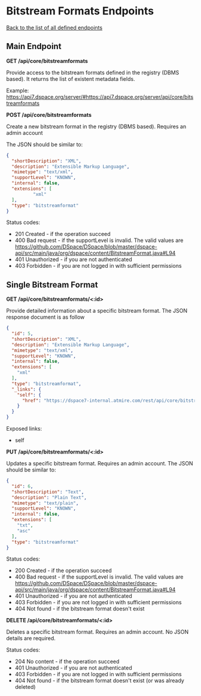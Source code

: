 # Bitstream Formats Endpoints
[Back to the list of all defined endpoints](endpoints.md)

## Main Endpoint
**GET /api/core/bitstreamformats**   

Provide access to the bitstream formats defined in the registry (DBMS based). It returns the list of existent metadata fields.

Example: <https://api7.dspace.org/server/#https://api7.dspace.org/server/api/core/bitstreamformats>

**POST /api/core/bitstreamformats**   

Create a new bitstream format in the registry (DBMS based). Requires an admin account

The JSON should be similar to:
```json
{
  "shortDescription": "XML",
  "description": "Extensible Markup Language",
  "mimetype": "text/xml",
  "supportLevel": "KNOWN",
  "internal": false,
  "extensions": [
          "xml"
  ],
  "type": "bitstreamformat"
}
```

Status codes:
* 201 Created - if the operation succeed
* 400 Bad request - if the supportLevel is invalid. The valid values are https://github.com/DSpace/DSpace/blob/master/dspace-api/src/main/java/org/dspace/content/BitstreamFormat.java#L94
* 401 Unauthorized - if you are not authenticated
* 403 Forbidden - if you are not logged in with sufficient permissions

## Single Bitstream Format
**GET /api/core/bitstreamformats/<:id>**

Provide detailed information about a specific bitstream format. The JSON response document is as follow
```json
{
  "id": 5,
  "shortDescription": "XML",
  "description": "Extensible Markup Language",
  "mimetype": "text/xml",
  "supportLevel": "KNOWN",
  "internal": false,
  "extensions": [
    "xml"
  ],
  "type": "bitstreamformat",
  "_links": {
    "self": {
      "href": "https://dspace7-internal.atmire.com/rest/api/core/bitstreamformats/5"
    }
  }
}
```

Exposed links:
* self

**PUT /api/core/bitstreamformats/<:id>**

Updates a specific bitstream format. Requires an admin account. The JSON should be similar to:
```json
{
  "id": 6,
  "shortDescription": "Text",
  "description": "Plain Text",
  "mimetype": "text/plain",
  "supportLevel": "KNOWN",
  "internal": false,
  "extensions": [
    "txt",
    "asc"
  ],
  "type": "bitstreamformat"
}

```

Status codes:
* 200 Created - if the operation succeed
* 400 Bad request - if the supportLevel is invalid. The valid values are https://github.com/DSpace/DSpace/blob/master/dspace-api/src/main/java/org/dspace/content/BitstreamFormat.java#L94
* 401 Unauthorized - if you are not authenticated
* 403 Forbidden - if you are not logged in with sufficient permissions
* 404 Not found - if the bitstream format doesn't exist

**DELETE /api/core/bitstreamformats/<:id>**

Deletes a specific bitstream format. Requires an admin account. No JSON details are required.

Status codes:
* 204 No content - if the operation succeed
* 401 Unauthorized - if you are not authenticated
* 403 Forbidden - if you are not logged in with sufficient permissions
* 404 Not found - if the bitstream format doesn't exist (or was already deleted)
